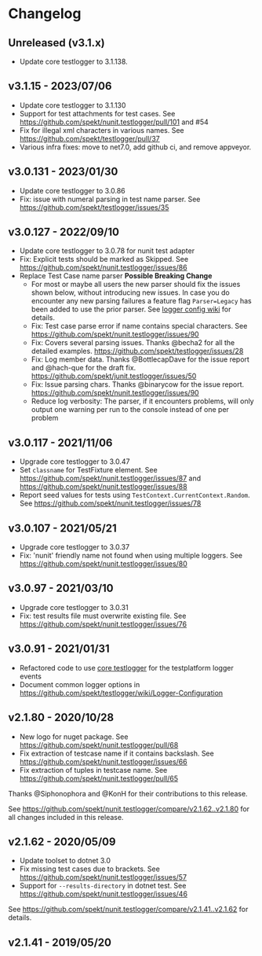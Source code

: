 # Changelog

## Unreleased (v3.1.x)

- Update core testlogger to 3.1.138.

## v3.1.15 - 2023/07/06

- Update core testlogger to 3.1.130
- Support for test attachments for test cases. See https://github.com/spekt/nunit.testlogger/pull/101 and #54
- Fix for illegal xml characters in various names. See https://github.com/spekt/testlogger/pull/37
- Various infra fixes: move to net7.0, add github ci, and remove appveyor.

## v3.0.131 - 2023/01/30

- Update core testlogger to 3.0.86
- Fix: issue with numeral parsing in test name parser. See https://github.com/spekt/testlogger/issues/35

## v3.0.127 - 2022/09/10

- Update core testlogger to 3.0.78 for nunit test adapter
- Fix: Explicit tests should be marked as Skipped. See
  https://github.com/spekt/nunit.testlogger/issues/86
- Replace Test Case name parser **Possible Breaking Change**
  - For most or maybe all users the new parser should fix the issues shown below, without introducing new issues. In case you do encounter any new parsing failures a feature flag `Parser=Legacy` has been added to use the prior parser. See [logger config wiki](https://github.com/spekt/testlogger/wiki/Logger-Configuration) for details.
  - Fix: Test case parse error if name contains special characters. See
    https://github.com/spekt/nunit.testlogger/issues/90
  - Fix: Covers several parsing issues. Thanks @becha2 for all the detailed examples.
    https://github.com/spekt/testlogger/issues/28
  - Fix: Log member data. Thanks @BottlecapDave for the issue report and @hach-que for the draft fix.
    https://github.com/spekt/junit.testlogger/issues/50
  - Fix: Issue parsing chars. Thanks @binarycow for the issue report.
    https://github.com/spekt/nunit.testlogger/issues/90
  - Reduce log verbosity: The parser, if it encounters problems, will only output one warning per run to the console instead of one per problem

## v3.0.117 - 2021/11/06

- Upgrade core testlogger to 3.0.47
- Set `classname` for TestFixture element. See
  https://github.com/spekt/nunit.testlogger/issues/87 and
  https://github.com/spekt/nunit.testlogger/issues/88
- Report seed values for tests using `TestContext.CurrentContext.Random`. See
  https://github.com/spekt/nunit.testlogger/issues/78

## v3.0.107 - 2021/05/21

- Upgrade core testlogger to 3.0.37
- Fix: 'nunit' friendly name not found when using multiple loggers. See
  https://github.com/spekt/nunit.testlogger/issues/80

## v3.0.97 - 2021/03/10

- Upgrade core testlogger to 3.0.31
- Fix: test results file must overwrite existing file. See
  https://github.com/spekt/nunit.testlogger/issues/76

## v3.0.91 - 2021/01/31

- Refactored code to use [core testlogger][] for the testplatform logger events
- Document common logger options in
  https://github.com/spekt/testlogger/wiki/Logger-Configuration

[core testlogger]: https://github.com/spekt/testlogger

## v2.1.80 - 2020/10/28

- New logo for nuget package. See
  https://github.com/spekt/nunit.testlogger/pull/68
- Fix extraction of testcase name if it contains backslash. See
  https://github.com/spekt/nunit.testlogger/issues/66
- Fix extraction of tuples in testcase name. See
  https://github.com/spekt/nunit.testlogger/pull/65

Thanks @Siphonophora and @KonH for their contributions to this release.

See https://github.com/spekt/nunit.testlogger/compare/v2.1.62..v2.1.80 for all
changes included in this release.

## v2.1.62 - 2020/05/09

- Update toolset to dotnet 3.0
- Fix missing test cases due to brackets. See
  https://github.com/spekt/nunit.testlogger/issues/57
- Support for `--results-directory` in dotnet test. See
  https://github.com/spekt/nunit.testlogger/issues/46

See https://github.com/spekt/nunit.testlogger/compare/v2.1.41..v2.1.62 for
details.

## v2.1.41 - 2019/05/20
